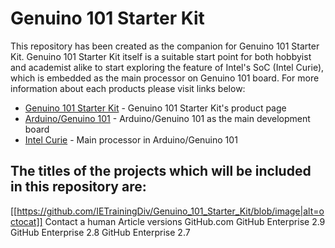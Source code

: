# Genuino 101 Starter Kit
This repository has been created as the companion for Genuino 101 Starter Kit.
Genuino 101 Starter Kit itself is a suitable start point for both hobbyist and academist alike to start exploring the feature of Intel's SoC (Intel Curie), which is embedded as the main processor on Genuino 101 board.
For more information about each products please visit links below:
* [Genuino 101 Starter Kit](http://digiwarestore.com/en/) - Genuino 101 Starter Kit's product page
* [Arduino/Genuino 101](https://www.arduino.cc/en/Main/ArduinoBoard101) - Arduino/Genuino 101 as the main development board
* [Intel Curie](http://www.intel.com/content/www/us/en/wearables/wearable-soc.html) - Main processor in Arduino/Genuino 101

## The titles of the projects which will be included in this repository are:
[[https://github.com/IETrainingDiv/Genuino_101_Starter_Kit/blob/image|alt=octocat]]
 Contact a human
Article versions
GitHub.com
GitHub Enterprise 2.9
GitHub Enterprise 2.8
GitHub Enterprise 2.7
